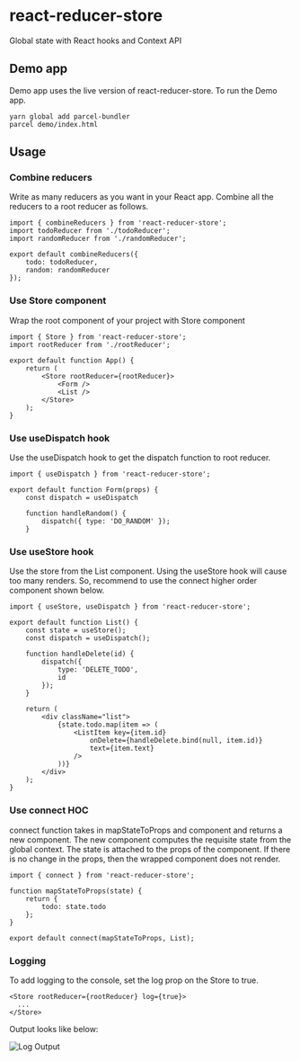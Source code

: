 # react-reducer-store
Global state with React hooks and Context API

## Demo app
Demo app uses the live version of react-reducer-store. To run the Demo app.
```
yarn global add parcel-bundler
parcel demo/index.html
```

## Usage
### Combine reducers
Write as many reducers as you want in your React app. Combine all the reducers to a root reducer as follows.
```
import { combineReducers } from 'react-reducer-store';
import todoReducer from './todoReducer';
import randomReducer from './randomReducer';

export default combineReducers({
    todo: todoReducer,
    random: randomReducer
});
```

### Use Store component
Wrap the root component of your project with Store component
```
import { Store } from 'react-reducer-store';
import rootReducer from './rootReducer';

export default function App() {
    return (
        <Store rootReducer={rootReducer}>
            <Form />
            <List />
        </Store>
    );
}
```

### Use useDispatch hook
Use the useDispatch hook to get the dispatch function to root reducer.
```
import { useDispatch } from 'react-reducer-store';

export default function Form(props) {
    const dispatch = useDispatch

    function handleRandom() {
        dispatch({ type: 'DO_RANDOM' });
    }
```

### Use useStore hook
Use the store from the List component. Using the useStore hook will cause too many renders. So, recommend to use the connect higher order component shown below.
```
import { useStore, useDispatch } from 'react-reducer-store';

export default function List() {
    const state = useStore();
    const dispatch = useDispatch();

    function handleDelete(id) {
        dispatch({
            type: 'DELETE_TODO',
            id
        });
    }

    return (
        <div className="list">
            {state.todo.map(item => (
                <ListItem key={item.id} 
                    onDelete={handleDelete.bind(null, item.id)} 
                    text={item.text} 
                />
            ))}
        </div>
    );
}
```

### Use connect HOC
connect function takes in mapStateToProps and component and returns a new component. The new component computes the requisite state from the global context. The state is attached to the props of the component. If there is no change in the props, then the wrapped component does not render.
```
import { connect } from 'react-reducer-store';

function mapStateToProps(state) {
    return {
        todo: state.todo
    };
}

export default connect(mapStateToProps, List);

```

### Logging
To add logging to the console, set the log prop on the Store to true.
```
<Store rootReducer={rootReducer} log={true}>
  ...
</Store>
```

Output looks like below:

![Log Output](https://github.com/vijayst/react-store/blob/master/log.png?raw=true)
